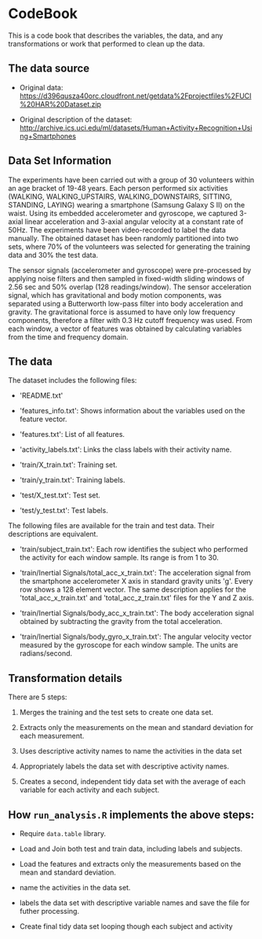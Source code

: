# CodeBook



This is a code book that describes the variables, the data, and any transformations or work that performed to clean up the data.



## The data source



* Original data: https://d396qusza40orc.cloudfront.net/getdata%2Fprojectfiles%2FUCI%20HAR%20Dataset.zip

* Original description of the dataset: http://archive.ics.uci.edu/ml/datasets/Human+Activity+Recognition+Using+Smartphones



## Data Set Information


The experiments have been carried out with a group of 30 volunteers within an age bracket of 19-48 years. Each person performed six activities (WALKING, WALKING_UPSTAIRS, WALKING_DOWNSTAIRS, SITTING, STANDING, LAYING) wearing a smartphone (Samsung Galaxy S II) on the waist. Using its embedded accelerometer and gyroscope, we captured 3-axial linear acceleration and 3-axial angular velocity at a constant rate of 50Hz. The experiments have been video-recorded to label the data manually. The obtained dataset has been randomly partitioned into two sets, where 70% of the volunteers was selected for generating the training data and 30% the test data.



The sensor signals (accelerometer and gyroscope) were pre-processed by applying noise filters and then sampled in fixed-width sliding windows of 2.56 sec and 50% overlap (128 readings/window). The sensor acceleration signal, which has gravitational and body motion components, was separated using a Butterworth low-pass filter into body acceleration and gravity. The gravitational force is assumed to have only low frequency components, therefore a filter with 0.3 Hz cutoff frequency was used. From each window, a vector of features was obtained by calculating variables from the time and frequency domain.



## The data



The dataset includes the following files:



- 'README.txt'


- 'features_info.txt': Shows information about the variables used on the feature vector.


- 'features.txt': List of all features.


- 'activity_labels.txt': Links the class labels with their activity name.


- 'train/X_train.txt': Training set.


- 'train/y_train.txt': Training labels.


- 'test/X_test.txt': Test set.


- 'test/y_test.txt': Test labels.



The following files are available for the train and test data. Their descriptions are equivalent.


- 'train/subject_train.txt': Each row identifies the subject who performed the activity for each window sample. Its range is from 1 to 30.


- 'train/Inertial Signals/total_acc_x_train.txt': The acceleration signal from the smartphone accelerometer X axis in standard gravity units 'g'. Every row shows a 128 element vector. The same description applies for the 'total_acc_x_train.txt' and 'total_acc_z_train.txt' files for the Y and Z axis.


- 'train/Inertial Signals/body_acc_x_train.txt': The body acceleration signal obtained by subtracting the gravity from the total acceleration.


- 'train/Inertial Signals/body_gyro_x_train.txt': The angular velocity vector measured by the gyroscope for each window sample. The units are radians/second.




## Transformation details



There are 5 steps:



1. Merges the training and the test sets to create one data set.
2. Extracts only the measurements on the mean and standard deviation for each measurement.

3. Uses descriptive activity names to name the activities in the data set

4. Appropriately labels the data set with descriptive activity names.

5. Creates a second, independent tidy data set with the average of each variable for each activity and each subject.



## How ```run_analysis.R``` implements the above steps:


* Require  ```data.table``` library.

* Load and Join both test and train data, including labels and subjects.
* Load the features and extracts only the measurements based on the mean and standard deviation.
* name the activities in the data set.

* labels the data set with descriptive variable names and save the file for futher processing. 
* Create final tidy data set looping though each subject and activity